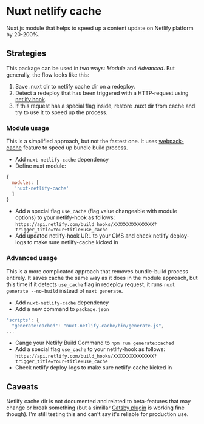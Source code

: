 # Nuxt netlify cache

Nuxt.js module that helps to speed up a content update on Netlify platform by 20-200%.

## Strategies

This package can be used in two ways: *Module* and *Advanced*. But generally, the flow looks like this:
1. Save .nuxt dir to netlify cache dir on a redeploy.
2. Detect a redeploy that has been triggered with a HTTP-request using [netlify hook](https://docs.netlify.com/configure-builds/build-hooks/).
3. If this request has a special flag inside, restore .nuxt dir from cache and try to use it to speed up the process.

### Module usage

This is a simplified approach, but not the fastest one. It uses [webpack-cache](https://nuxtjs.org/api/configuration-build/#cache) feature to speed up bundle build process.

- Add `nuxt-netlify-cache` dependency
- Define nuxt module:
```js
{
  modules: [
   'nuxt-netlify-cache'
  ]
}
```
- Add a special flag `use_cache` (flag value changeable with module options) to your netlify-hook as follows:
`https://api.netlify.com/build_hooks/XXXXXXXXXXXXXXX?trigger_title=Your+title+use_cache`
- Add updated netlify-hook URL to your CMS and check netlify deploy-logs to make sure netlify-cache kicked in


### Advanced usage

This is a more complicated approach that removes bundle-build process entirely. It saves cache the same way as it does in the module approach, but this time if it detects `use_cache` flag in redeploy request, it runs `nuxt generate --no-build` instead of `nuxt generate`.

- Add `nuxt-netlify-cache` dependency
- Add a new command to `package.json`
```js
"scripts": {
  "generate:cached": "nuxt-netlify-cache/bin/generate.js",
...
```
- Cange your Netlify Build Command to `npm run generate:cached`
- Add a special flag `use_cache` to your netlify-hook as follows:
`https://api.netlify.com/build_hooks/XXXXXXXXXXXXXXX?trigger_title=Your+title+use_cache`
- Check netlify deploy-logs to make sure netlify-cache kicked in


## Caveats

Netlify cache dir is not documented and related to beta-features that may change or break something (but a simillar [Gatsby plugin](https://github.com/axe312ger/gatsby-plugin-netlify-cache/) is working fine though). I'm still testing this and can't say it's reliable for production use.
